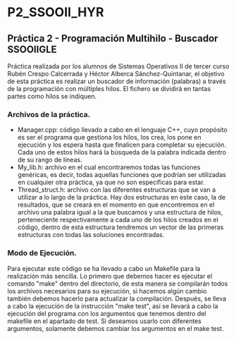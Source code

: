 # P2_SSOOII_HYR

## Práctica 2 - Programación Multihilo - Buscador SSOOIIGLE

Práctica realizada por los alumnos de Sistemas Operativos II de tercer curso Rubén Crespo Calcerrada y Héctor Alberca Sánchez-Quintanar, el objetivo de esta práctica es realizar un buscador de información (palabras) a través de la programación con múltiples hilos. El fichero se dividirá en tantas partes como hilos se indiquen. 

### Archivos de la práctica. 
  * Manager.cpp: código llevado a cabo en el lenguaje C++, cuyo propósito es ser el programa que gestiona los hilos, los crea, los pone en ejecución y los espera hasta que finalicen para completar su ejecución. Cada uno de estos hilos hará la búsqueda de la palabra indicada dentro de su rango de líneas. 
  * My_lib.h: archivo en el cual encontraremos todas las funciones genéricas, es decir, todas aquellas funciones que podrían ser utilizadas en cualquier otra práctica, ya que no son específicas para estar. 
  * Thread_struct.h: archivo con las diferentes estructuras que se van a utilizar a lo largo de la práctica. Hay dos estructuras en este caso, la de resultados, que se creará en el momento en que encontremos en el archivo una palabra igual a la que buscamos y una estructura de hilos, perteneciente respectivamente a cada uno de los hilos creados en el código, dentro de esta estructura tendremos un vector de las primeras estructuras con todas las soluciones encontradas.   
  

### Modo de Ejecución. 

Para ejecutar este código se ha llevado a cabo un Makefile para la realización más sencilla. Lo primero que debemos hacer es ejecutar el comando "make" dentro del directorio, de esta manera se compilarán todos los archivos necesarios para su ejecución, si hacemos algún cambio también debemos hacerlo para actualizar la compilación. Después, se lleva a cabo la ejecución de la instrucción "make test", así se llevará a cabo la ejecución del programa con los argumentos que tenemos dentro del makefile en el apartado de test. Si deseamos usarlo con diferentes argumentos, solamente debemos cambiar los argumentos en el make test. 
